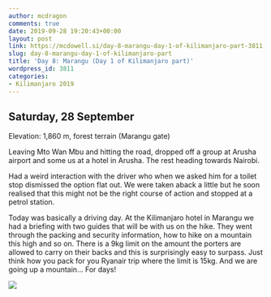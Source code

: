 ```yaml
---
author: mcdragon
comments: true
date: 2019-09-28 19:20:43+00:00
layout: post
link: https://mcdowell.si/day-8-marangu-day-1-of-kilimanjaro-part-3811.html
slug: day-8-marangu-day-1-of-kilimanjaro-part
title: 'Day 8: Marangu (Day 1 of Kilimanjaro part)'
wordpress_id: 3811
categories:
- Kilimanjaro 2019
---
```





## Saturday, 28 September







Elevation: 1,860 m, forest terrain (Marangu gate)







Leaving Mto Wan Mbu and hitting the road, dropped off a group at Arusha airport and some us at a hotel in Arusha. The rest heading towards Nairobi.







Had a weird interaction with the driver who when we asked him for a toilet stop dismissed the option flat out. We were taken aback a little but he soon realised that this might not be the right course of action and stopped at a petrol station.







Today was basically a driving day. At the Kilimanjaro hotel in Marangu we had a briefing with two guides that will be with us on the hike. They went through the packing and security information, how to hike on a mountain this high and so on. There is a 9kg limit on the amount the porters are allowed to carry on their backs and this is surprisingly easy to surpass. Just think how you pack for you Ryanair trip where the limit is 15kg. And we are going up a mountain... For days!





[![](https://mcdowell.si/wp-content/uploads/2019/10/2019-09-28-20.12.13-1-576x1024.jpg)](https://mcdowell.si/day-8-marangu-day-1-of-kilimanjaro-part-3811.html/2019-09-28-20-12-13-1)

